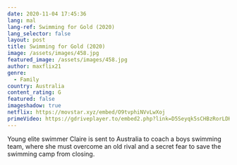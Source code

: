 ```yaml
---
date: 2020-11-04 17:45:36
lang: mal
lang-ref: Swimming for Gold (2020)
lang_selector: false
layout: post
title: Swimming for Gold (2020)
image: /assets/images/458.jpg
featured_image: /assets/images/458.jpg
author: maxflix21
genre:
  - Family
country: Australia
content_rating: G
featured: false
imageshadow: true
netflix: https://movstar.xyz/embed/O9tvphiNVvLwXoj
primeVideo: https://gdriveplayer.to/embed2.php?link=D5Seyqk5sCHBzRorLDHHxQCKofbk3EDo9h3LFlLf4h%252BfXUL%252BHWOOPwcDULBczFUV8JmjxbyACG1FdV%252BZ87iXhEJ33%252FrdMrJtO0eLb2s%252FYNPNtZ%252BsYe7ZE%252FngV9WConUIVz%252FjcTmE8iKp9NAhdxnunscFp1tyU%252Fd4Ra8bycs1CSHQ25T0BHbq2SK%252F647Gdu0lzNuNmy9AjpJ3oRWQeCjKsW4sgpocNkkQmMBNDn1httWisF6GxhxENX0TpIywcPh3Rs0YUfHZE9pq1YI0U%252Fa8wh
---
```

Young elite swimmer Claire is sent to Australia to coach a boys swimming team, where she must overcome an old rival and a secret fear to save the swimming camp from closing.